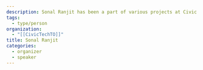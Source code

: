 ```yaml
---
description: Sonal Ranjit has been a part of various projects at Civic Tech Toronto since he first joined the community about 7 years ago. He is a Software Developer by day and avid biker on nights and weekends. He's also obsessed with brewing the perfect cup of coffee, which he attempts every morning.
tags:
  - type/person
organization:
  - "[[CivicTechTO]]"
title: Sonal Ranjit
categories:
  - organizer
  - speaker
---
```

